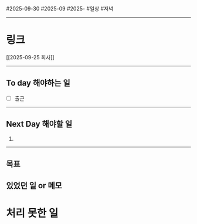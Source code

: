 #2025-09-30 #2025-09 #2025-
#일상 #저녁 

-------
# 링크
[[2025-09-25 회사]]

---
## To day 해야하는 일
- [ ] 출근

---
## Next Day 해야할 일
1. 

---

## 목표


## 있었던 일  or 메모


# 처리 못한 일